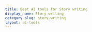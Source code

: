 ```yaml
---
title: Best AI tools for Story writing
display_name: Story writing
category_slug: story-writing
layout: ai-tools
---
```

